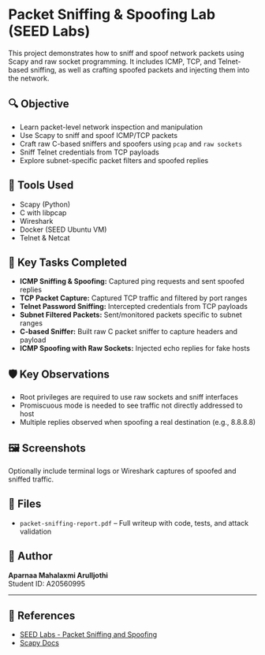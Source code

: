 # Packet Sniffing & Spoofing Lab (SEED Labs)

This project demonstrates how to sniff and spoof network packets using Scapy and raw socket programming. It includes ICMP, TCP, and Telnet-based sniffing, as well as crafting spoofed packets and injecting them into the network.

## 🔍 Objective
- Learn packet-level network inspection and manipulation
- Use Scapy to sniff and spoof ICMP/TCP packets
- Craft raw C-based sniffers and spoofers using `pcap` and `raw sockets`
- Sniff Telnet credentials from TCP payloads
- Explore subnet-specific packet filters and spoofed replies

## 🧰 Tools Used
- Scapy (Python)
- C with libpcap
- Wireshark
- Docker (SEED Ubuntu VM)
- Telnet & Netcat

## 📌 Key Tasks Completed
- **ICMP Sniffing & Spoofing:** Captured ping requests and sent spoofed replies
- **TCP Packet Capture:** Captured TCP traffic and filtered by port ranges
- **Telnet Password Sniffing:** Intercepted credentials from TCP payloads
- **Subnet Filtered Packets:** Sent/monitored packets specific to subnet ranges
- **C-based Sniffer:** Built raw C packet sniffer to capture headers and payload
- **ICMP Spoofing with Raw Sockets:** Injected echo replies for fake hosts

## 🛡️ Key Observations
- Root privileges are required to use raw sockets and sniff interfaces
- Promiscuous mode is needed to see traffic not directly addressed to host
- Multiple replies observed when spoofing a real destination (e.g., 8.8.8.8)

## 🖼️ Screenshots
Optionally include terminal logs or Wireshark captures of spoofed and sniffed traffic.

## 📁 Files
- `packet-sniffing-report.pdf` – Full writeup with code, tests, and attack validation

## 📄 Author
**Aparnaa Mahalaxmi Arulljothi**  
Student ID: A20560995

---

## 🔗 References
- [SEED Labs - Packet Sniffing and Spoofing](https://seedsecuritylabs.org/Labs_20.04/Networking/Sniffing_Spoofing/)
- [Scapy Docs](https://scapy.readthedocs.io/en/latest/)
